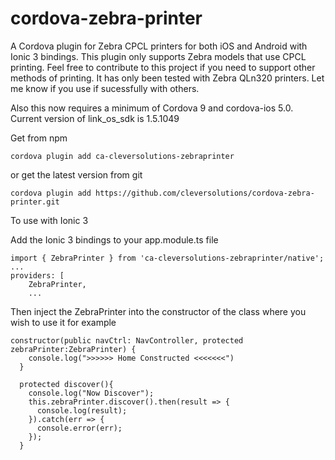 # cordova-zebra-printer
A Cordova plugin for Zebra CPCL printers for both iOS and Android with Ionic 3 bindings. This plugin only supports Zebra models that use CPCL printing. Feel free to contribute to this project if you need to support other methods of printing. It has only been tested with Zebra QLn320 printers. Let me know if you use if sucessfully with others.

Also this now requires a minimum of Cordova 9 and cordova-ios 5.0.
Current version of link_os_sdk is 1.5.1049

Get from npm
```
cordova plugin add ca-cleversolutions-zebraprinter
```
or get the latest version from git
```
cordova plugin add https://github.com/cleversolutions/cordova-zebra-printer.git
```

To use with Ionic 3

Add the Ionic 3 bindings to your app.module.ts file
```
import { ZebraPrinter } from 'ca-cleversolutions-zebraprinter/native';
...
providers: [
    ZebraPrinter,
    ...
```

Then inject the ZebraPrinter into the constructor of the class where you wish to use it
for example
```
constructor(public navCtrl: NavController, protected zebraPrinter:ZebraPrinter) {
    console.log(">>>>>> Home Constructed <<<<<<<")
  }

  protected discover(){
    console.log("Now Discover");
    this.zebraPrinter.discover().then(result => {
      console.log(result);
    }).catch(err => {
      console.error(err);
    });
  }
```